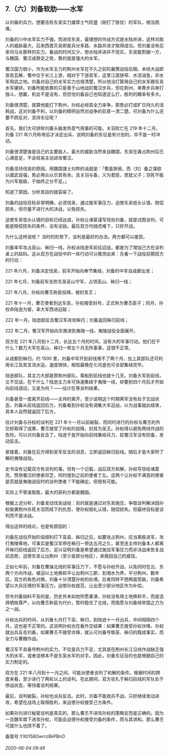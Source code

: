 ## 7.（六）刘备软肋——水军
以刘备的兵力，想要击败东吴实力雄厚士气旺盛（刚打了胜仗）的军队，相当困难。



刘备的川中水军实力不强，而进攻东吴，最理想的作战方式是水陆并进，这样对敌人的威胁最大，后来西晋灭吴即是兵分多路、水路并进才取得成功。但刘备没有后来司马炎那样的实力，备战的时间又少，想水陆并进并不现实，东吴能割据一方，与魏国、蜀汉成鼎足之势，靠的就是强大的水军。



蜀汉国力弱小，作为水军主力的荆州水军在不久之前的襄樊战役后期，未经大战即宣告瓦解，蜀中位于长江上游，相对于下游吴军，这里江面狭窄、水流湍急，非水军用武之地。刘备对自己的水军实力也很清楚，所以他没打算用自己的水军跟东吴水军硬拼。刘备所能依靠的只是善于山地战的蜀汉步兵，但在荆州，单靠步兵单打独斗，想赢，机会不是没有，但恐怕刘备自己也知道这么打，胜利的概率有多大。



刘备很清楚，就算他能打下荆州，孙权必倾其全力来争，那势必打成旷日持久的消耗战，这对刘备不利，以刘备的精明自然对战争的前景一清二楚。可刘备为什么还要不顾反对，坚持东征呢？



首先，我们大可排除刘备头脑发热意气用事的可能。关羽败亡在 219 年十二月，刘备 221 年六月称帝后才决定出兵，说明刘备的东征是有计划的，并不是一时冲动。



刘备很清楚谁是自己的主要敌人，最大的威胁当然来自魏国，东吴在袭占荆州后已心满意足，不会轻易主动进攻蜀汉。



刘备坚持伐吴的原因，用魏国谋士刘晔的话就是：「蜀虽狭弱，而（刘）备之谋欲以威武自强，势必用众以示其有余。且关羽与备，义为君臣，恩犹父子；羽死不能为兴军报敌，于始终之分不足。」



知道了原因，分析其目的就容易了。



刘备的战役目标非常明确，必须伐吴，通过施军事压力，迫使东吴低头认错，赔偿损失，但尽量不进行大的决战，以免损失。



迫使东吴低头认错的目标已经达成，孙权让诸葛谨写信劝刘备，就是试图谈判，可能是赔偿损失的条件，没有谈拢。最后双方均骑虎难下，只好开战。



为什么这样说呢？ 当时的形势下，谈判是最好的办法。两方都可以接受。



刘备率军攻占巫山、秭归一线，孙权派陆逊军前往迎战，都是为了增加己方在谈判桌上的砝码。这从双方在战役中的一些行动可以推测出来：先看一下战役前期双方的行动：



221 年六月，刘备决定伐吴，前军开始向奉节集结，刘备的中军自成都出发；



221 年七月，刘备前军击败东吴巫山守军，占领巫山、秭归一线；



221 年八月，孙权向曹丕称臣投降，被封吴王；



221 年十一月，曹丕使者到达东吴，孙权接受封号，正式称为曹丕臣子；同月，孙权命陆逊为督，率大军西进迎敌；



222 年一月，陆逊部反击蜀汉军进攻秭归；刘备返回秭归前线；



222 年二月，蜀汉军开始向东推进到夷陵一线，夷陵战役全面展开。



双方在 221 年八月到十二月，长达五个月的时间，没有大的军事行动。他们在干什么？数万大军在巫山、秭归一带五个月无所事事，这很不正常。



从成都到秭归，约 1500 里，刘备中军开到前线用不了两个月，加上其部队还可利用长江及其支流水运，速度很快，相信最晚在七月底也可全部集结完毕。



陆逊部队，其主力大部是原荆州部队，乘船到前线也就十几天。刘备大军到前线，又不交战，在干什么？陆逊主力本可快速集结于夷陵一线，却要到四个月后才开始向前线调动，又是为何？——估计在等谈判结果。



刘备甚至一度离开前线——主帅的离开，至少说明这个时期两军没有处于交战状态，刘备从前线返回后方。刘备看到孙权没有调集大军迎战，以为战事就此结束，其本人自然就返回了后方。



估计刘备与孙权的谈判在 221 年十一月以前破裂，而同时进行的孙权与曹丕的外交却取得了成果，曹丕接受了孙权的投降，封其为吴王。孙权得以避免两线作战的危险，可以对刘备反击了。陆逊于是开始向前线集结兵力，趁蜀汉军没有防备，发动反击。



紧接着，刘备在后方得到吴军反击的消息，立即返回秭归前线。随后才是大家所了解的夷陵战役。



史书没有记载双方有谈判的事。但有一个记载，战后双方和解，孙权写信给诸葛亮，赞扬蜀汉的使者邓芝，同时提到之前的使者丁厷。这两个让孙权不满意的使者是否就是夷陵战役时的谈判使者？不能确定。但很有可能。



实际上不管谁取胜，最大的获利方都是魏国。



根据上述分析，刘备发动伐吴战役：目的就是通过对东吴施压，争取谈判解决因孙权偷袭荆州杀死关羽而结下的仇怨，使孙权赔礼认错，赔偿损失。但最终目标是谈判而不是决战。



得出这样的结论，也是有原因的：



刘备在战役开始阶段顺利打下巫县、秭归之后，如要攻占荆州，应当乘胜进军，攻打夷陵等地，可事实是蜀汉军停在秭归一带达五月之久，甚至连主帅刘备本人都离开秭归前线返回了后方，足以证明刘备是希望通过施加军事压力而非决战来恢复战前态势，迫使东吴让出荆州（至少是部分地区），来挽回自己的威信。



正如七年前，刘备在曹操北线的军事压力下，不愿与孙权开战，以免同时在北、东两个方向作战，被迫以土地换和平让出荆州三郡，划湘水为界，平分荆州。数年后，双方的角色对换。刘备十分清楚孙权的处境，后者同样不想两面受敌，刘备希望以大兵压境的军事压力，迫使孙权就范，让出至少部分地区作为补偿。



但令刘备始料不及的是，历史并未如他所愿重演，孙权没有用土地换和平，而是选择牺牲尊严，以向曹丕称臣为代价，暂时稳住了北线，而情愿与刘备倾举国之力为之一战。



孙权出兵的时间，从刘备七月打下巫、秭归，到陆逊十一月出兵，中间相隔四个月，这也是不正常的。这说明孙权也在看外交结果：如果曹丕接受孙权诈降，孙权就出兵反击刘备，如果曹丕不接受诈降，就认可刘备夺取巫、秭归的既成事实，而全力与曹魏作战。



蜀汉军不具备夺荆州的实力，不仅是兵力不足，尤其是在荆州长江沿线作战缺乏强大的水军，或者说根本不是东吴水军的对手。因此，刘备东征目的也是根据自己的实力制定的。



双方在 221 年八月到十一月之间，可能派使者谈判了和解的条件。根据时间的跨度来看，至少进行了两轮以上的谈判。在此期间，双方驻扎于秭归前线的军队处于停战状态，等待着谈判结果。



最后，谈判破裂，孙权也派兵反击。此时，刘备不能收兵不战，只好继续发动进攻，希望在战场上取得胜利，来迫使孙权接受己方条件。



如果孙刘进行秘密谈判是真实的，那么曹丕不进攻孙权的策略反而是正确的。因为一旦魏军南下进攻孙权，可能会迫使孙权接受刘备的条件，而与其讲和。那么曹丕可就什么也捞不着了。



备案号:YX0158Gwrrz8kPBnO


###### 2020-06-04 09:49
